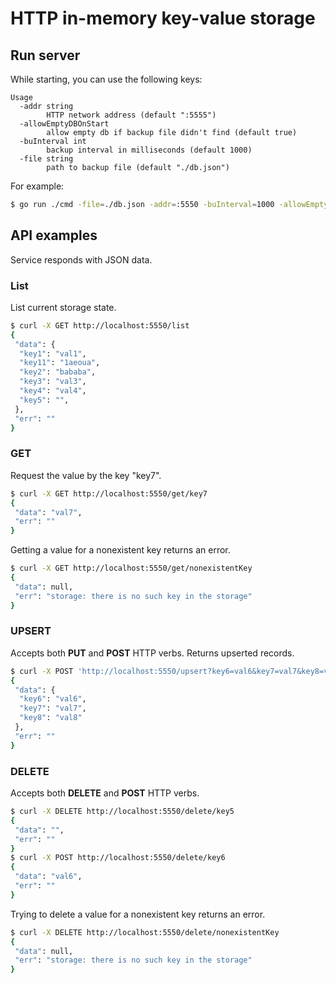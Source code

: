 # HTTP in-memory key-value storage  

## Run server

While starting, you can use the following keys:

```
Usage 
  -addr string
        HTTP network address (default ":5555")
  -allowEmptyDBOnStart
        allow empty db if backup file didn't find (default true)
  -buInterval int
        backup interval in milliseconds (default 1000)
  -file string
        path to backup file (default "./db.json")
```

For example:

```bash
$ go run ./cmd -file=./db.json -addr=:5550 -buInterval=1000 -allowEmptyDBOnStart=false
```


## API examples

Service responds with JSON data.

### List

List current storage state.

```bash
$ curl -X GET http://localhost:5550/list
{
 "data": {
  "key1": "val1",
  "key11": "1aeoua",
  "key2": "bababa",
  "key3": "val3",
  "key4": "val4",
  "key5": "",
 },
 "err": ""
}
```

### GET

Request the value by the key "key7".

```bash
$ curl -X GET http://localhost:5550/get/key7
{
 "data": "val7",
 "err": ""
}
```

Getting a value for a nonexistent key returns an error.

```bash
$ curl -X GET http://localhost:5550/get/nonexistentKey
{
 "data": null,
 "err": "storage: there is no such key in the storage"
}
```


### UPSERT

Accepts both **PUT** and **POST** HTTP verbs. Returns upserted records.

```bash
$ curl -X POST 'http://localhost:5550/upsert?key6=val6&key7=val7&key8=val8'
{
 "data": {
  "key6": "val6",
  "key7": "val7",
  "key8": "val8"
 },
 "err": ""
}
```

### DELETE

Accepts both **DELETE** and **POST** HTTP verbs.

```bash
$ curl -X DELETE http://localhost:5550/delete/key5
{
 "data": "",
 "err": ""
}
$ curl -X POST http://localhost:5550/delete/key6
{
 "data": "val6",
 "err": ""
}
```

Trying to delete a value for a nonexistent key returns an error.

```bash
$ curl -X DELETE http://localhost:5550/delete/nonexistentKey
{
 "data": null,
 "err": "storage: there is no such key in the storage"
}
```
